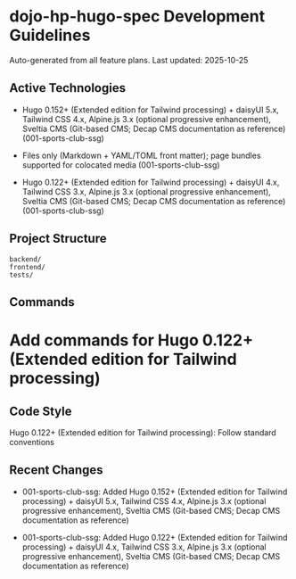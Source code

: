 # dojo-hp-hugo-spec Development Guidelines

Auto-generated from all feature plans. Last updated: 2025-10-25

## Active Technologies
- Hugo 0.152+ (Extended edition for Tailwind processing) + daisyUI 5.x, Tailwind CSS 4.x, Alpine.js 3.x (optional progressive enhancement), Sveltia CMS (Git-based CMS; Decap CMS documentation as reference) (001-sports-club-ssg)
- Files only (Markdown + YAML/TOML front matter); page bundles supported for colocated media (001-sports-club-ssg)

- Hugo 0.122+ (Extended edition for Tailwind processing) + daisyUI 4.x, Tailwind CSS 3.x, Alpine.js 3.x (optional progressive enhancement), Sveltia CMS (Git-based CMS; Decap CMS documentation as reference) (001-sports-club-ssg)

## Project Structure

```text
backend/
frontend/
tests/
```

## Commands

# Add commands for Hugo 0.122+ (Extended edition for Tailwind processing)

## Code Style

Hugo 0.122+ (Extended edition for Tailwind processing): Follow standard conventions

## Recent Changes
- 001-sports-club-ssg: Added Hugo 0.152+ (Extended edition for Tailwind processing) + daisyUI 5.x, Tailwind CSS 4.x, Alpine.js 3.x (optional progressive enhancement), Sveltia CMS (Git-based CMS; Decap CMS documentation as reference)

- 001-sports-club-ssg: Added Hugo 0.122+ (Extended edition for Tailwind processing) + daisyUI 4.x, Tailwind CSS 3.x, Alpine.js 3.x (optional progressive enhancement), Sveltia CMS (Git-based CMS; Decap CMS documentation as reference)

<!-- MANUAL ADDITIONS START -->
<!-- MANUAL ADDITIONS END -->
